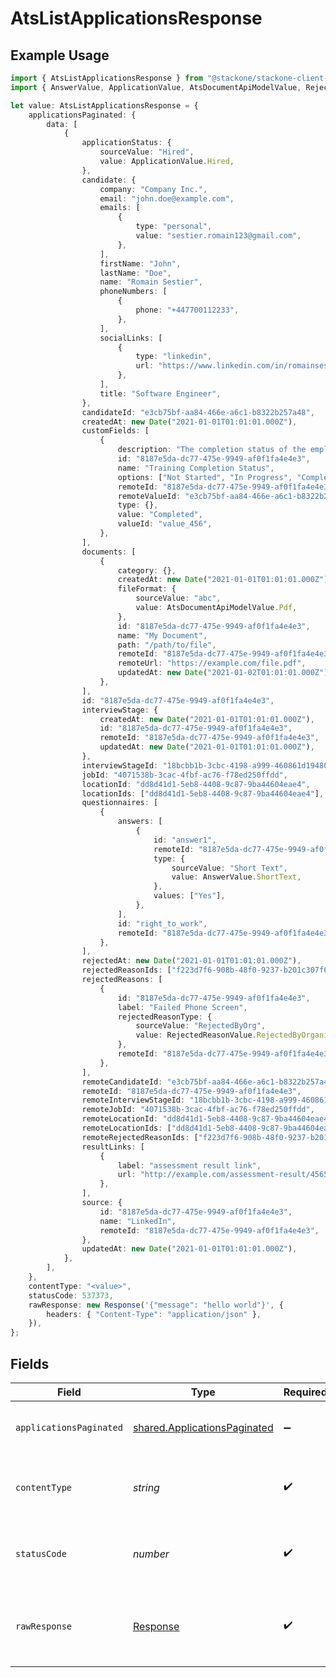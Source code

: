 # AtsListApplicationsResponse

## Example Usage

```typescript
import { AtsListApplicationsResponse } from "@stackone/stackone-client-ts/sdk/models/operations";
import { AnswerValue, ApplicationValue, AtsDocumentApiModelValue, RejectedReasonValue } from "@stackone/stackone-client-ts/sdk/models/shared";

let value: AtsListApplicationsResponse = {
    applicationsPaginated: {
        data: [
            {
                applicationStatus: {
                    sourceValue: "Hired",
                    value: ApplicationValue.Hired,
                },
                candidate: {
                    company: "Company Inc.",
                    email: "john.doe@example.com",
                    emails: [
                        {
                            type: "personal",
                            value: "sestier.romain123@gmail.com",
                        },
                    ],
                    firstName: "John",
                    lastName: "Doe",
                    name: "Romain Sestier",
                    phoneNumbers: [
                        {
                            phone: "+447700112233",
                        },
                    ],
                    socialLinks: [
                        {
                            type: "linkedin",
                            url: "https://www.linkedin.com/in/romainsestier/",
                        },
                    ],
                    title: "Software Engineer",
                },
                candidateId: "e3cb75bf-aa84-466e-a6c1-b8322b257a48",
                createdAt: new Date("2021-01-01T01:01:01.000Z"),
                customFields: [
                    {
                        description: "The completion status of the employee's training.",
                        id: "8187e5da-dc77-475e-9949-af0f1fa4e4e3",
                        name: "Training Completion Status",
                        options: ["Not Started", "In Progress", "Completed", "Overdue"],
                        remoteId: "8187e5da-dc77-475e-9949-af0f1fa4e4e3",
                        remoteValueId: "e3cb75bf-aa84-466e-a6c1-b8322b257a48",
                        type: {},
                        value: "Completed",
                        valueId: "value_456",
                    },
                ],
                documents: [
                    {
                        category: {},
                        createdAt: new Date("2021-01-01T01:01:01.000Z"),
                        fileFormat: {
                            sourceValue: "abc",
                            value: AtsDocumentApiModelValue.Pdf,
                        },
                        id: "8187e5da-dc77-475e-9949-af0f1fa4e4e3",
                        name: "My Document",
                        path: "/path/to/file",
                        remoteId: "8187e5da-dc77-475e-9949-af0f1fa4e4e3",
                        remoteUrl: "https://example.com/file.pdf",
                        updatedAt: new Date("2021-01-02T01:01:01.000Z"),
                    },
                ],
                id: "8187e5da-dc77-475e-9949-af0f1fa4e4e3",
                interviewStage: {
                    createdAt: new Date("2021-01-01T01:01:01.000Z"),
                    id: "8187e5da-dc77-475e-9949-af0f1fa4e4e3",
                    remoteId: "8187e5da-dc77-475e-9949-af0f1fa4e4e3",
                    updatedAt: new Date("2021-01-01T01:01:01.000Z"),
                },
                interviewStageId: "18bcbb1b-3cbc-4198-a999-460861d19480",
                jobId: "4071538b-3cac-4fbf-ac76-f78ed250ffdd",
                locationId: "dd8d41d1-5eb8-4408-9c87-9ba44604eae4",
                locationIds: ["dd8d41d1-5eb8-4408-9c87-9ba44604eae4"],
                questionnaires: [
                    {
                        answers: [
                            {
                                id: "answer1",
                                remoteId: "8187e5da-dc77-475e-9949-af0f1fa4e4e3",
                                type: {
                                    sourceValue: "Short Text",
                                    value: AnswerValue.ShortText,
                                },
                                values: ["Yes"],
                            },
                        ],
                        id: "right_to_work",
                        remoteId: "8187e5da-dc77-475e-9949-af0f1fa4e4e3",
                    },
                ],
                rejectedAt: new Date("2021-01-01T01:01:01.000Z"),
                rejectedReasonIds: ["f223d7f6-908b-48f0-9237-b201c307f609"],
                rejectedReasons: [
                    {
                        id: "8187e5da-dc77-475e-9949-af0f1fa4e4e3",
                        label: "Failed Phone Screen",
                        rejectedReasonType: {
                            sourceValue: "RejectedByOrg",
                            value: RejectedReasonValue.RejectedByOrganization,
                        },
                        remoteId: "8187e5da-dc77-475e-9949-af0f1fa4e4e3",
                    },
                ],
                remoteCandidateId: "e3cb75bf-aa84-466e-a6c1-b8322b257a48",
                remoteId: "8187e5da-dc77-475e-9949-af0f1fa4e4e3",
                remoteInterviewStageId: "18bcbb1b-3cbc-4198-a999-460861d19480",
                remoteJobId: "4071538b-3cac-4fbf-ac76-f78ed250ffdd",
                remoteLocationId: "dd8d41d1-5eb8-4408-9c87-9ba44604eae4",
                remoteLocationIds: ["dd8d41d1-5eb8-4408-9c87-9ba44604eae4"],
                remoteRejectedReasonIds: ["f223d7f6-908b-48f0-9237-b201c307f609"],
                resultLinks: [
                    {
                        label: "assessment result link",
                        url: "http://example.com/assessment-result/4565765/data",
                    },
                ],
                source: {
                    id: "8187e5da-dc77-475e-9949-af0f1fa4e4e3",
                    name: "LinkedIn",
                    remoteId: "8187e5da-dc77-475e-9949-af0f1fa4e4e3",
                },
                updatedAt: new Date("2021-01-01T01:01:01.000Z"),
            },
        ],
    },
    contentType: "<value>",
    statusCode: 537373,
    rawResponse: new Response('{"message": "hello world"}', {
        headers: { "Content-Type": "application/json" },
    }),
};
```

## Fields

| Field                                                                               | Type                                                                                | Required                                                                            | Description                                                                         |
| ----------------------------------------------------------------------------------- | ----------------------------------------------------------------------------------- | ----------------------------------------------------------------------------------- | ----------------------------------------------------------------------------------- |
| `applicationsPaginated`                                                             | [shared.ApplicationsPaginated](../../../sdk/models/shared/applicationspaginated.md) | :heavy_minus_sign:                                                                  | The list of applications was retrieved.                                             |
| `contentType`                                                                       | *string*                                                                            | :heavy_check_mark:                                                                  | HTTP response content type for this operation                                       |
| `statusCode`                                                                        | *number*                                                                            | :heavy_check_mark:                                                                  | HTTP response status code for this operation                                        |
| `rawResponse`                                                                       | [Response](https://developer.mozilla.org/en-US/docs/Web/API/Response)               | :heavy_check_mark:                                                                  | Raw HTTP response; suitable for custom response parsing                             |
